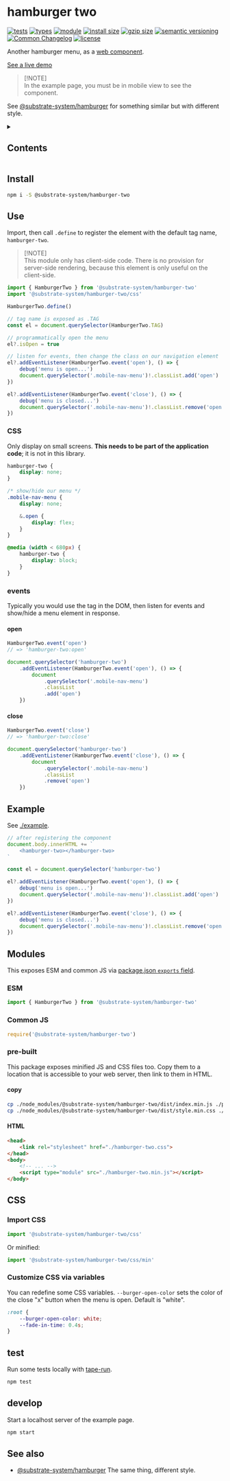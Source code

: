 # hamburger two
[![tests](https://img.shields.io/github/actions/workflow/status/substrate-system/hamburger-two/nodejs.yml?style=flat-square)](https://github.com/substrate-system/hamburger-two/actions/workflows/nodejs.yml)
[![types](https://img.shields.io/npm/types/@substrate-system/hamburger-two?style=flat-square)](README.md)
[![module](https://img.shields.io/badge/module-ESM%2FCJS-blue?style=flat-square)](README.md)
[![install size](https://flat.badgen.net/packagephobia/install/@bicycle-codes/keys?cache-control=no-cache)](https://packagephobia.com/result?p=@bicycle-codes/keys)
[![gzip size](https://img.shields.io/bundlephobia/minzip/@substrate-system/hamburger-two?style=flat-square)](https://bundlephobia.com/package/@substrate-system/hamburger-two)
[![semantic versioning](https://img.shields.io/badge/semver-2.0.0-blue?logo=semver&style=flat-square)](https://semver.org/)
[![Common Changelog](https://nichoth.github.io/badge/common-changelog.svg)](./CHANGELOG.md)
[![license](https://img.shields.io/badge/license-Big_Time-blue?style=flat-square)](LICENSE)

Another hamburger menu, as a [web component](https://developer.mozilla.org/en-US/docs/Web/API/Web_components).

[See a live demo](https://substrate-system.github.io/hamburger-two/)

>
> [!NOTE]  
> In the example page, you must be in mobile view to see the component.
>

See [@substrate-system/hamburger](https://github.com/substrate-system/hamburger/)
for something similar but with different style.

<details><summary><h2>Contents</h2></summary>

<!-- toc -->

- [Install](#install)
- [Use](#use)
  * [CSS](#css)
  * [events](#events)
- [Example](#example)
- [Modules](#modules)
  * [ESM](#esm)
  * [Common JS](#common-js)
  * [pre-built](#pre-built)
- [CSS](#css-1)
  * [Import CSS](#import-css)
  * [Customize CSS via variables](#customize-css-via-variables)
- [test](#test)
- [develop](#develop)
- [See also](#see-also)

<!-- tocstop -->

</details>


## Install

```sh
npm i -S @substrate-system/hamburger-two
```

## Use
Import, then call `.define` to register the element with the default tag name,
`hamburger-two`.

>
> [!NOTE]  
> This module only has client-side code. There is no provision for server-side
> rendering, because this element is only useful on the client-side.
>

```js
import { HamburgerTwo } from '@substrate-system/hamburger-two'
import '@substrate-system/hamburger-two/css'

HamburgerTwo.define()

// tag name is exposed as .TAG
const el = document.querySelector(HamburgerTwo.TAG)

// programmatically open the menu
el?.isOpen = true

// listen for events, then change the class on our navigation element
el?.addEventListener(HamburgerTwo.event('open'), () => {
    debug('menu is open...')
    document.querySelector('.mobile-nav-menu')!.classList.add('open')
})

el?.addEventListener(HamburgerTwo.event('close'), () => {
    debug('menu is closed...')
    document.querySelector('.mobile-nav-menu')!.classList.remove('open')
})
```

### CSS

Only display on small screens. **This needs to be part of the application code**;
it is not in this library.

```css
hamburger-two {
    display: none;
}

/* show/hide our menu */
.mobile-nav-menu {
    display: none;

    &.open {
        display: flex;
    }
}

@media (width < 680px) {
    hamburger-two {
        display: block;
    }
}
```

### events
Typically you would use the tag in the DOM, then listen for events and show/hide
a menu element in response.

#### open

```js
HamburgerTwo.event('open')
// => 'hamburger-two:open'
```

```js
document.querySelector('hamburger-two')
    .addEventListener(HamburgerTwo.event('open'), () => {
        document
            .querySelector('.mobile-nav-menu')
            .classList
            .add('open')
    })
```

#### close

```js
HamburgerTwo.event('close')
// => 'hamburger-two:close'
```

```js
document.querySelector('hamburger-two')
    .addEventListener(HamburgerTwo.event('close'), () => {
        document
            .querySelector('.mobile-nav-menu')
            .classList
            .remove('open')
    })
```


## Example

See [./example](./example/index.ts).

```js
// after registering the component
document.body.innerHTML += `
    <hamburger-two></hamburger-two>
`

const el = document.querySelector('hamburger-two')

el?.addEventListener(HamburgerTwo.event('open'), () => {
    debug('menu is open...')
    document.querySelector('.mobile-nav-menu')!.classList.add('open')
})

el?.addEventListener(HamburgerTwo.event('close'), () => {
    debug('menu is closed...')
    document.querySelector('.mobile-nav-menu')!.classList.remove('open')
})
```

## Modules

This exposes ESM and common JS via
[package.json `exports` field](https://nodejs.org/api/packages.html#exports).

### ESM
```js
import { HamburgerTwo } from '@substrate-system/hamburger-two'
```

### Common JS
```js
require('@substrate-system/hamburger-two')
```

### pre-built

This package exposes minified JS and CSS files too. Copy them to a location that
is accessible to your web server, then link to them in HTML.

#### copy
```sh
cp ./node_modules/@substrate-system/hamburger-two/dist/index.min.js ./public/hamburger-two.min.js
cp ./node_modules/@substrate-system/hamburger-two/dist/style.min.css ./public/hamburger-two.css
```

#### HTML
```html
<head>
    <link rel="stylesheet" href="./hamburger-two.css">
</head>
<body>
    <!-- ... -->
    <script type="module" src="./hamburger-two.min.js"></script>
</body>
```

## CSS

### Import CSS

```js
import '@substrate-system/hamburger-two/css'
```

Or minified:
```js
import '@substrate-system/hamburger-two/css/min'
```

### Customize CSS via variables

You can redefine some CSS variables. `--burger-open-color` sets the color of
the close "x" button when the menu is open. Default is "white".

```css
:root {
    --burger-open-color: white;
    --fade-in-time: 0.4s;
}
```

## test

Run some tests locally with [tape-run](https://github.com/tape-testing/tape-run).

```sh
npm test
```

## develop

Start a localhost server of the example page.

```sh
npm start
```

## See also

* [@substrate-system/hamburger](https://github.com/substrate-system/hamburger/)
  The same thing, different style.
